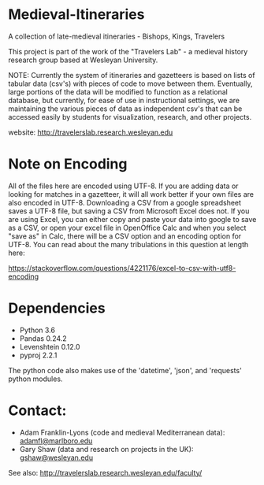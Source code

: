 # Medieval-Itineraries
A collection of late-medieval itineraries - Bishops, Kings, Travelers

This project is part of the work of the "Travelers Lab" - a medieval history research 
group based at Wesleyan University.

NOTE: Currently the system of itineraries and gazetteers is based on lists of tabular
data (csv's) with pieces of code to move between them.  Eventually, large portions of
the data will be modified to function as a relational database, but currently, for
ease of use in instructional settings, we are maintaining the various pieces of data
as independent csv's that can be accessed easily by students for visualization, 
research, and other projects.

website: http://travelerslab.research.wesleyan.edu

# Note on Encoding
All of the files here are encoded using UTF-8.  If you are adding data or looking for
matches in a gazetteer, it will all work better if your own files are also encoded in
UTF-8.  Downloading a CSV from a google spreadsheet saves a UTF-8 file, but saving a CSV 
from Microsoft Excel does not.  If you are using Excel, you can either copy and paste
your data into google to save as a CSV, or open your excel file in OpenOffice Calc and
when you select "save as" in Calc, there will be a CSV option and an encoding option 
for UTF-8.  You can read about the many tribulations in this question at length here:

https://stackoverflow.com/questions/4221176/excel-to-csv-with-utf8-encoding

# Dependencies
* Python 3.6
* Pandas 0.24.2
* Levenshtein 0.12.0
* pyproj 2.2.1

The python code also makes use of the 'datetime', 'json', and 'requests' python modules. 


# Contact:

* Adam Franklin-Lyons (code and medieval Mediterranean data): adamfl@marlboro.edu
* Gary Shaw (data and research on projects in the UK): gshaw@wesleyan.edu

See also: http://travelerslab.research.wesleyan.edu/faculty/
